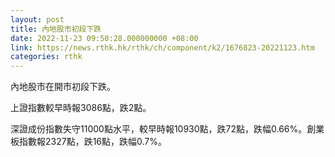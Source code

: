 ```yaml
---
layout: post
title: 內地股市初段下跌
date: 2022-11-23 09:50:28.000000000 +08:00
link: https://news.rthk.hk/rthk/ch/component/k2/1676823-20221123.htm
categories: rthk
---
```


內地股市在開市初段下跌。

上證指數較早時報3086點，跌2點。

深證成份指數失守11000點水平，較早時報10930點，跌72點，跌幅0.66%。創業板指數報2327點，跌16點，跌幅0.7%。
